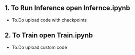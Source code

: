## 1. To Run Inference open Infernce.ipynb
- To.Do upload code with checkpoints
## 2. To Train open Train.ipynb
- To.Do upload custom code
